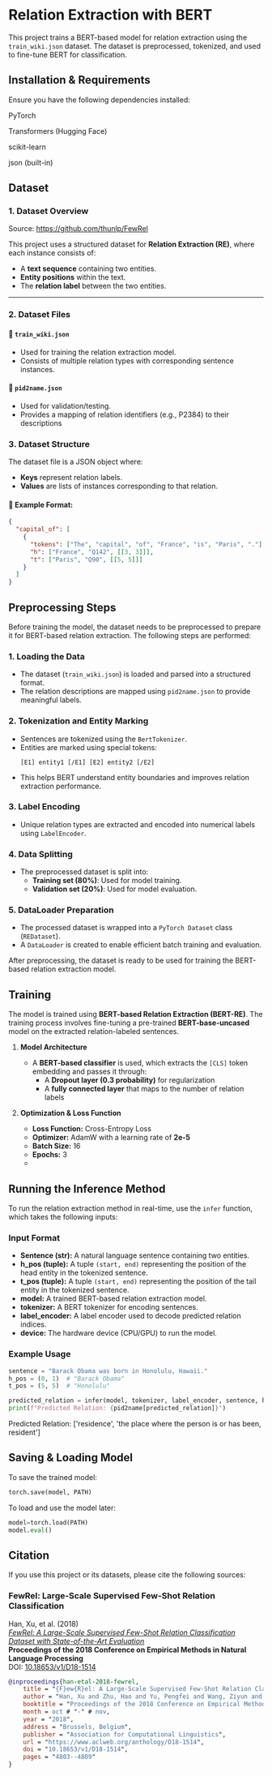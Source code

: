 # Relation Extraction with BERT

This project trains a BERT-based model for relation extraction using the `train_wiki.json` dataset. The dataset is preprocessed, tokenized, and used to fine-tune BERT for classification.

## Installation & Requirements

Ensure you have the following dependencies installed:

PyTorch

Transformers (Hugging Face)

scikit-learn

json (built-in)

## Dataset

### 1️. Dataset Overview
Source: https://github.com/thunlp/FewRel

This project uses a structured dataset for **Relation Extraction (RE)**, where each instance consists of:
- A **text sequence** containing two entities.
- **Entity positions** within the text.
- The **relation label** between the two entities.

---
###  2️.  Dataset Files
#### 🔹 `train_wiki.json`
- Used for training the relation extraction model.
- Consists of multiple relation types with corresponding sentence instances.

#### 🔹 `pid2name.json`
- Used for validation/testing.
- Provides a mapping of relation identifiers (e.g., P2384) to their descriptions

### 3️. Dataset Structure
The dataset file is a JSON object where:
- **Keys** represent relation labels.
- **Values** are lists of instances corresponding to that relation.

#### 🔹 Example Format:
```json
{
  "capital_of": [
    {
      "tokens": ["The", "capital", "of", "France", "is", "Paris", "."],
      "h": ["France", "Q142", [[3, 3]]], 
      "t": ["Paris", "Q90", [[5, 5]]]
    }
  ]
}
```
## Preprocessing Steps

Before training the model, the dataset needs to be preprocessed to prepare it for BERT-based relation extraction. The following steps are performed:

### 1. **Loading the Data**
   - The dataset (`train_wiki.json`) is loaded and parsed into a structured format.
   - The relation descriptions are mapped using `pid2name.json` to provide meaningful labels.

### 2. **Tokenization and Entity Marking**
   - Sentences are tokenized using the `BertTokenizer`.
   - Entities are marked using special tokens:
     ```
     [E1] entity1 [/E1] [E2] entity2 [/E2]
     ```
   - This helps BERT understand entity boundaries and improves relation extraction performance.

### 3. **Label Encoding**
   - Unique relation types are extracted and encoded into numerical labels using `LabelEncoder`.

### 4. **Data Splitting**
   - The preprocessed dataset is split into:
     - **Training set (80%)**: Used for model training.
     - **Validation set (20%)**: Used for model evaluation.

### 5. **DataLoader Preparation**
   - The processed dataset is wrapped into a `PyTorch Dataset` class (`REDataset`).
   - A `DataLoader` is created to enable efficient batch training and evaluation.

After preprocessing, the dataset is ready to be used for training the BERT-based relation extraction model.


## Training  

The model is trained using **BERT-based Relation Extraction (BERT-RE)**. The training process involves fine-tuning a pre-trained **BERT-base-uncased** model on the extracted relation-labeled sentences.  

1. **Model Architecture**  
   - A **BERT-based classifier** is used, which extracts the `[CLS]` token embedding and passes it through:  
     - A **Dropout layer (0.3 probability)** for regularization  
     - A **fully connected layer** that maps to the number of relation labels  

2. **Optimization & Loss Function**  
   - **Loss Function:** Cross-Entropy Loss  
   - **Optimizer:** AdamW with a learning rate of **2e-5**  
   - **Batch Size:** 16  
   - **Epochs:** 3
   - 
## Running the Inference Method
To run the relation extraction method in real-time, use the `infer` function, which takes the following inputs:

### Input Format
- **Sentence (str):** A natural language sentence containing two entities.
- **h_pos (tuple):** A tuple `(start, end)` representing the position of the head entity in the tokenized sentence.
- **t_pos (tuple):** A tuple `(start, end)` representing the position of the tail entity in the tokenized sentence.
- **model:** A trained BERT-based relation extraction model.
- **tokenizer:** A BERT tokenizer for encoding sentences.
- **label_encoder:** A label encoder used to decode predicted relation indices.
- **device:** The hardware device (CPU/GPU) to run the model.

### Example Usage
```python
sentence = "Barack Obama was born in Honolulu, Hawaii."
h_pos = (0, 1)  # "Barack Obama"
t_pos = (5, 5)  # "Honolulu"

predicted_relation = infer(model, tokenizer, label_encoder, sentence, h_pos, t_pos, device)
print(f"Predicted Relation: {pid2name[predicted_relation]}")
```
Predicted Relation: ['residence', 'the place where the person is or has been, resident']

## Saving & Loading Model

To save the trained model:

```python
torch.save(model, PATH)
```

To load and use the model later:

```python
model=torch.load(PATH)
model.eval()
```
## Citation
If you use this project or its datasets, please cite the following sources:

### FewRel: Large-Scale Supervised Few-Shot Relation Classification  
Han, Xu, et al. (2018)  
[*FewRel: A Large-Scale Supervised Few-Shot Relation Classification Dataset with State-of-the-Art Evaluation*](https://www.aclweb.org/anthology/D18-1514)  
**Proceedings of the 2018 Conference on Empirical Methods in Natural Language Processing**  
DOI: [10.18653/v1/D18-1514](https://doi.org/10.18653/v1/D18-1514)

```bibtex
@inproceedings{han-etal-2018-fewrel,
    title = "{F}ew{R}el: A Large-Scale Supervised Few-Shot Relation Classification Dataset with State-of-the-Art Evaluation",
    author = "Han, Xu and Zhu, Hao and Yu, Pengfei and Wang, Ziyun and Yao, Yuan and Liu, Zhiyuan and Sun, Maosong",
    booktitle = "Proceedings of the 2018 Conference on Empirical Methods in Natural Language Processing",
    month = oct # "-" # nov,
    year = "2018",
    address = "Brussels, Belgium",
    publisher = "Association for Computational Linguistics",
    url = "https://www.aclweb.org/anthology/D18-1514",
    doi = "10.18653/v1/D18-1514",
    pages = "4803--4809"
}
